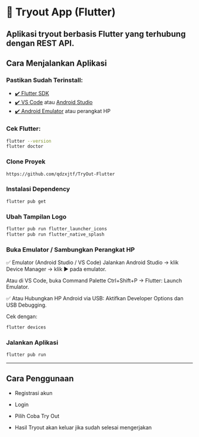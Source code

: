 # 📱 Tryout App (Flutter)

Aplikasi tryout berbasis Flutter yang terhubung dengan REST API.
---

## Cara Menjalankan Aplikasi

### Pastikan Sudah Terinstall:

- [✔️ Flutter SDK](https://docs.flutter.dev/get-started/install)
- [✔️ VS Code](https://code.visualstudio.com/) atau [Android Studio](https://developer.android.com/studio)
- [✔️ Android Emulator](https://developer.android.com/studio/run/emulator) atau perangkat HP

### Cek Flutter:

```bash
flutter --version
flutter doctor
```

### Clone Proyek 

```bash
https://github.com/qdzxjtf/TryOut-Flutter
```

### Instalasi Dependency

```bash
flutter pub get
```

### Ubah Tampilan Logo
```bash
flutter pub run flutter_launcher_icons
flutter pub run flutter_native_splash
```

### Buka Emulator / Sambungkan Perangkat HP
✅ Emulator (Android Studio / VS Code)
Jalankan Android Studio → klik Device Manager → klik ▶️ pada emulator.

Atau di VS Code, buka Command Palette Ctrl+Shift+P → Flutter: Launch Emulator.

✅ Atau Hubungkan HP Android via USB:
Aktifkan Developer Options dan USB Debugging.

Cek dengan:
```bash
flutter devices
```

### Jalankan Aplikasi
```bash
flutter pub run
```

---

## Cara Penggunaan

- Registrasi akun

- Login

- Pilih Coba Try Out

- Hasil Tryout akan keluar jika sudah selesai mengerjakan

